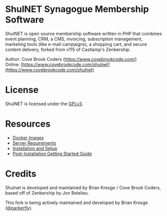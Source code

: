 ShulNET Synagogue Membership Software
==============================

ShulNET is open source membership software written in PHP that combines event planning, CRM, a CMS, invoicing, subscription management, marketing tools (like e-mail campaigns), a shopping cart, and secure content delivery, forked from v115 of Castlamp's Zenbership.

Author: Cove Brook Coders (https://www.covebrookcode.com/)  
Online: [https://www.covebrookcode.com/shulnet](https://www.covebrookcode.com/shulnet)


License
=======

ShulNET is licensed under the [GPLv3](https://www.covebrookcode.com/members/license.html).


Resources
=========

- [Docker Images](https://hub.docker.com/repository/docker/parkerfly38/shulnet)
- [Server Requirements](https://documentation.covebrookcode.com/docs/shulnet/server-requirements/)
- [Installation and Setup](https://documentation.covebrookcode.com/docs/shulnet/installation-and-setup/)
- [Post-Installation Getting Started Guide](https://documentation.covebrookcode.com/docs/shulnet/post-installation-recommended-steps/)


Credits
=======

Shulnet is developed and maintained by Brian Kresge / Cove Brook Coders, based off of Zenbership by Jon Belelieu.

This fork is being actively maintained and developed by Brian Kresge ([@parkerfly](http://twitter.com/parkerfly)).
